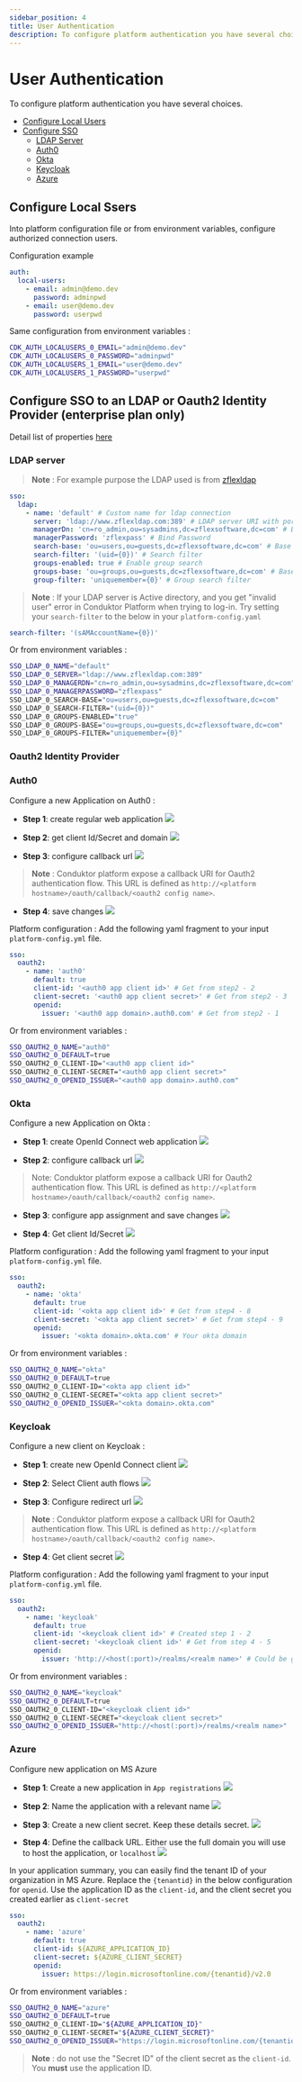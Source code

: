 ```yaml
---
sidebar_position: 4
title: User Authentication
description: To configure platform authentication you have several choices.
---
```


# User Authentication

To configure platform authentication you have several choices.

- [Configure Local Users](#configure-local-users)
- [Configure SSO](#configure-sso-to-an-ldap-or-oauth2-identity-provider-enterprise-plan-only)
  - [LDAP Server](#ldap-server)
  - [Auth0](#auth0)
  - [Okta](#okta)
  - [Keycloak](#keycloak)
  - [Azure](#azure)

## Configure Local Ssers

Into platform configuration file or from environment variables, configure authorized connection users.

Configuration example

```yaml
auth:
  local-users:
    - email: admin@demo.dev
      password: adminpwd
    - email: user@demo.dev
      password: userpwd
```

Same configuration from environment variables :

```bash
CDK_AUTH_LOCALUSERS_0_EMAIL="admin@demo.dev"
CDK_AUTH_LOCALUSERS_0_PASSWORD="adminpwd"
CDK_AUTH_LOCALUSERS_1_EMAIL="user@demo.dev"
CDK_AUTH_LOCALUSERS_1_PASSWORD="userpwd"
```

## Configure SSO to an LDAP or Oauth2 Identity Provider (**enterprise plan only**)

Detail list of properties [here](./env-variables#sso-properties)

### LDAP server

> **Note** : For example purpose the LDAP used is from [zflexldap](https://www.zflexldapadministrator.com/index.php/blog/82-free-online-ldap)

```yaml
sso:
  ldap:
    - name: 'default' # Custom name for ldap connection
      server: 'ldap://www.zflexldap.com:389' # LDAP server URI with port
      managerDn: 'cn=ro_admin,ou=sysadmins,dc=zflexsoftware,dc=com' # Bind DN
      managerPassword: 'zflexpass' # Bind Password
      search-base: 'ou=users,ou=guests,dc=zflexsoftware,dc=com' # Base DN to search for users
      search-filter: '(uid={0})' # Search filter
      groups-enabled: true # Enable group search
      groups-base: 'ou=groups,ou=guests,dc=zflexsoftware,dc=com' # Base DN to search for groups
      group-filter: 'uniquemember={0}' # Group search filter
```

> **Note** : If your LDAP server is Active directory, and you get "invalid user" error in Conduktor Platform when trying to log-in.  Try setting your `search-filter` to the below in your `platform-config.yaml`

```yaml
search-filter: '(sAMAccountName={0})'
```

Or from environment variables :

```bash
SSO_LDAP_0_NAME="default"
SSO_LDAP_0_SERVER="ldap://www.zflexldap.com:389"
SSO_LDAP_0_MANAGERDN="cn=ro_admin,ou=sysadmins,dc=zflexsoftware,dc=com"
SSO_LDAP_0_MANAGERPASSWORD="zflexpass"
SSO_LDAP_0_SEARCH-BASE="ou=users,ou=guests,dc=zflexsoftware,dc=com"
SSO_LDAP_0_SEARCH-FILTER="(uid={0})"
SSO_LDAP_0_GROUPS-ENABLED="true"
SSO_LDAP_0_GROUPS-BASE="ou=groups,ou=guests,dc=zflexsoftware,dc=com"
SSO_LDAP_0_GROUPS-FILTER="uniquemember={0}"
```

### Oauth2 Identity Provider

### Auth0

Configure a new Application on Auth0 :

- **Step 1**: create regular web application
  ![](./assets/auth0-app-step1.png)

- **Step 2**: get client Id/Secret and domain
  ![](./assets/auth0-app-step2.png)

- **Step 3**: configure callback url
  ![](./assets/auth0-app-step3.png)

> **Note** : Conduktor platform expose a callback URI for Oauth2 authentication flow.
> This URL is defined as `http://<platform hostname>/oauth/callback/<oauth2 config name>`.

- **Step 4**: save changes
  ![](./assets/auth0-app-step4.png)

Platform configuration :
Add the following yaml fragment to your input `platform-config.yml` file.

```yaml
sso:
  oauth2:
    - name: 'auth0'
      default: true
      client-id: '<auth0 app client id>' # Get from step2 - 2
      client-secret: '<auth0 app client secret>' # Get from step2 - 3
      openid:
        issuer: '<auth0 app domain>.auth0.com' # Get from step2 - 1
```

Or from environment variables :

```bash
SSO_OAUTH2_0_NAME="auth0"
SSO_OAUTH2_0_DEFAULT=true
SSO_OAUTH2_0_CLIENT-ID="<auth0 app client id>"
SSO_OAUTH2_0_CLIENT-SECRET="<auth0 app client secret>"
SSO_OAUTH2_0_OPENID_ISSUER="<auth0 app domain>.auth0.com"
```

### Okta

Configure a new Application on Okta :

- **Step 1**: create OpenId Connect web application
  ![](./assets/okta-app-step1.png)

- **Step 2**: configure callback url
  ![](./assets/okta-app-step2.png)

> Note: Conduktor platform expose a callback URI for Oauth2 authentication flow.
> This URL is defined as `http://<platform hostname>/oauth/callback/<oauth2 config name>`.

- **Step 3**: configure app assignment and save changes
  ![](./assets/okta-app-step3.png)

- **Step 4**: Get client Id/Secret
  ![](./assets/okta-app-step4.png)

Platform configuration :
Add the following yaml fragment to your input `platform-config.yml` file.

```yaml
sso:
  oauth2:
    - name: 'okta'
      default: true
      client-id: '<okta app client id>' # Get from step4 - 8
      client-secret: '<okta app client secret>' # Get from step4 - 9
      openid:
        issuer: '<okta domain>.okta.com' # Your okta domain
```

Or from environment variables :

```bash
SSO_OAUTH2_0_NAME="okta"
SSO_OAUTH2_0_DEFAULT=true
SSO_OAUTH2_0_CLIENT-ID="<okta app client id>"
SSO_OAUTH2_0_CLIENT-SECRET="<okta app client secret>"
SSO_OAUTH2_0_OPENID_ISSUER="<okta domain>.okta.com"
```

### Keycloak

Configure a new client on Keycloak :

- **Step 1**: create new OpenId Connect client
  ![](./assets/keycloak-app-step1.png)

- **Step 2**: Select Client auth flows
  ![](./assets/keycloak-app-step2.png)

- **Step 3**: Configure redirect url
  ![](./assets/keycloak-app-step3.png)

> **Note** : Conduktor platform expose a callback URI for Oauth2 authentication flow.
> This URL is defined as `http://<platform hostname>/oauth/callback/<oauth2 config name>`.

- **Step 4**: Get client secret
  ![](./assets/keycloak-app-step4.png)

Platform configuration :
Add the following yaml fragment to your input `platform-config.yml` file.

```yaml
sso:
  oauth2:
    - name: 'keycloak'
      default: true
      client-id: '<keycloak client id>' # Created step 1 - 2
      client-secret: '<keycloak client id>' # Get from step 4 - 5
      openid:
        issuer: 'http://<host(:port)>/realms/<realm name>' # Could be get from the OpenI Endpoint configuration (.well-known) output on Realm settings page.
```

Or from environment variables :

```bash
SSO_OAUTH2_0_NAME="keycloak"
SSO_OAUTH2_0_DEFAULT=true
SSO_OAUTH2_0_CLIENT-ID="<keycloak client id>"
SSO_OAUTH2_0_CLIENT-SECRET="<keycloak client secret>"
SSO_OAUTH2_0_OPENID_ISSUER="http://<host(:port)>/realms/<realm name>"
```

### Azure

Configure new application on MS Azure

- **Step 1**: Create a new application in `App registrations`
  ![](./assets/azure-app-step-001.png)

- **Step 2**: Name the application with a relevant name
  ![](./assets/azure-app-step-002.png)

- **Step 3**: Create a new client secret. Keep these details secret.
  ![](./assets/azure-app-step-003.png)

- **Step 4**: Define the callback URL. Either use the full domain you will use to host the application, or `localhost`
  ![](./assets/azure-app-step-004.png)

In your application summary, you can easily find the tenant ID of your organization in MS Azure.
Replace the `{tenantid}` in the below configuration for `openid`.
Use the application ID as the `client-id`, and the client secret you created earlier as `client-secret`

```yaml
sso:
  oauth2:
    - name: 'azure'
      default: true
      client-id: ${AZURE_APPLICATION_ID}
      client-secret: ${AZURE_CLIENT_SECRET}
      openid:
        issuer: https://login.microsoftonline.com/{tenantid}/v2.0
```

Or from environment variables :

```bash
SSO_OAUTH2_0_NAME="azure"
SSO_OAUTH2_0_DEFAULT=true
SSO_OAUTH2_0_CLIENT-ID="${AZURE_APPLICATION_ID}"
SSO_OAUTH2_0_CLIENT-SECRET="${AZURE_CLIENT_SECRET}"
SSO_OAUTH2_0_OPENID_ISSUER="https://login.microsoftonline.com/{tenantid}/v2.0"
```

> **Note** : do not use the "Secret ID" of the client secret as the `client-id`. You **must** use the application ID.

